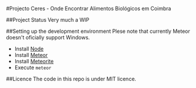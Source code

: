 #Projecto Ceres - Onde Encontrar Alimentos Biológicos em Coimbra

##Project Status
Very much a WIP

##Setting up the development environment
Plese note that currently Meteor doesn't oficially support Windows.

- Install [Node](http://nodejs.org/)
- Install [Meteor](http://meteor.com/)
- Install [Meteorite](https://atmosphere.meteor.com/wtf/app)
- Execute `meteor`

##Licence
The code in this repo is under MIT licence.